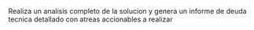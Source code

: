 Realiza un analisis completo de la solucion y genera un informe de deuda tecnica detallado con atreas accionables a realizar